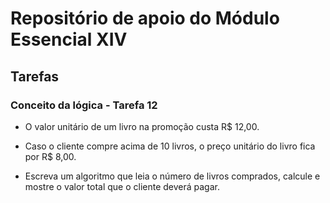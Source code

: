 # Repositório de apoio do Módulo Essencial XIV

## Tarefas

### Conceito da lógica - Tarefa 12

- O valor unitário de um livro na promoção custa R$ 12,00.

- Caso o cliente compre acima de 10 livros, o preço unitário do livro fica por R$ 8,00.

- Escreva um algoritmo que leia o número de livros comprados, calcule e mostre o valor total que o cliente deverá pagar.
